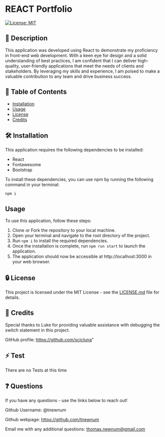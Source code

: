 # REACT Portfolio

[![License: MIT](https://img.shields.io/badge/License-MIT-yellow.svg)](https://opensource.org/licenses/MIT)


## 📘 Description

This application was developed using React to demonstrate my proficiency in front-end web development. With a keen eye for design and a solid understanding of best practices, I am confident that I can deliver high-quality, user-friendly applications that meet the needs of clients and stakeholders. By leveraging my skills and experience, I am poised to make a valuable contribution to any team and drive business success.

## 📑 Table of Contents 

- [Installation](#installation)
- [Usage](#usage)
- [License](#license)
- [Credits](#credits)

## 🛠️ Installation 

This application requires the following dependencies to be installed:

* React 
* Fontawesome 
* Bootstrap 

To install these dependencies, you can use npm by running the following command in your terminal:

```
npm i 
```


## Usage

To use this application, follow these steps:

1. Clone or Fork the repository to your local machine.
2. Open your terminal and navigate to the root directory of the project.
3. Run ```npm i``` to install the required dependencies.
4. Once the installation is complete, run ```npm run start``` to launch the application.
5. The application should now be accessible at http://localhost:3000 in your web browser.


## 🔒 License

This project is licensed under the MIT License - see the [LICENSE.md](LICENSE.md) file for details.


## 🤝 Credits

Special thanks to Luke for providing valuable assistance with debugging the switch statement in this project.

GitHub profile: https://github.com/scicluna"

## ⚡ Test

There are no Tests at this time

## ❓ Questions

If you have any questions - use the links below to reach out!

Github Username: @tnewnum

Github webpage: https://github.com/tnewnum

Email me with any additional questions: thomas.newnum@gmail.com